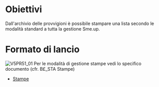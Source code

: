 # Obiettivi
Dall'archivio delle provvigioni è possibile stampare una lista secondo le modalità standard a tutta la gestione Sme.up.
# Formato di lancio
![V5PR51_01](http://doc.smeup.com/immagini/MBDOC_OGG-P_V5PR51/V5PR51_01.png)
Per le modalità di gestione stampe vedi lo specifico documento (cfr. B£_STA Stampe)
- [Stampe](Sorgenti/DOC_OPE/TA/B£AMO/B£_STA)
